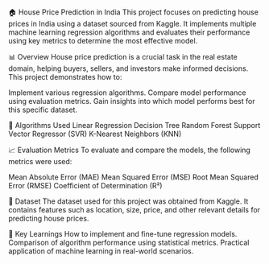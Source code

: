 🏠 House Price Prediction in India
This project focuses on predicting house prices in India using a dataset sourced from Kaggle. It implements multiple machine learning regression algorithms and evaluates their performance using key metrics to determine the most effective model.

📊 Overview
House price prediction is a crucial task in the real estate domain, helping buyers, sellers, and investors make informed decisions. This project demonstrates how to:

Implement various regression algorithms.
Compare model performance using evaluation metrics.
Gain insights into which model performs best for this specific dataset.

🚀 Algorithms Used
Linear Regression
Decision Tree
Random Forest
Support Vector Regressor (SVR)
K-Nearest Neighbors (KNN)

📈 Evaluation Metrics
To evaluate and compare the models, the following metrics were used:

Mean Absolute Error (MAE)
Mean Squared Error (MSE)
Root Mean Squared Error (RMSE)
Coefficient of Determination (R²)

📂 Dataset
The dataset used for this project was obtained from Kaggle. It contains features such as location, size, price, and other relevant details for predicting house prices.

🧠 Key Learnings
How to implement and fine-tune regression models.
Comparison of algorithm performance using statistical metrics.
Practical application of machine learning in real-world scenarios.
